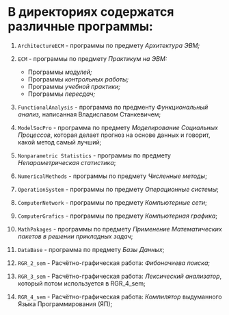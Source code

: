 # В директориях содержатся различные программы:

1. ` ArchitectureECM ` - программы по предмету *Архитектура ЭВМ;*

2. `ECM` - программы по предмету *Практикум на ЭВМ:*
    * Программы *модулей;*
    * Программы *контрольных работы;*
    * Программы *учебной практики;*
    * Программы *пересдач;*

3. ` FunctionalAnalysis ` - программа по предменту *Функциональный анализ,* написанная Владиславом Станкевичем;

4. `ModelSocPro` - программа по предмету *Моделирование Социальных Процессов*, которая делает прогноз на основе данных и говорит, какой метод самый лучший;

5. `Nonparametric Statistics` - программы по предмету *Непараметрическая статистика*;

6. `NumericalMethods` - программы по предмету *Численные методы*;

7. `OperationSystem` - программы по предмету *Операционные системы*;

8. ` ComputerNetwork ` - программы по предмету *Компьютерные сети*;

9. ` ComputerGrafics ` - программы по предмету *Компьютерная графика*;

9. ` MathPakages ` - программы по предмету *Применение Математических пакетов в решении прикладных задач*;

10. ` DataBase ` - программа по предмету *Базы Данных*;

11. `RGR_2_sem` - Расчётно-графическая работа: *Фибоначиева поиска*;

12. `RGR_3_sem` - Расчётно-графическая работа: *Лексический анализатор*, который потом используется в  RGR_4_sem;

13. `RGR_4_sem` - Расчётно-графическая работа: *Компилятор* выдуманного Языка Программирования (ЯП);